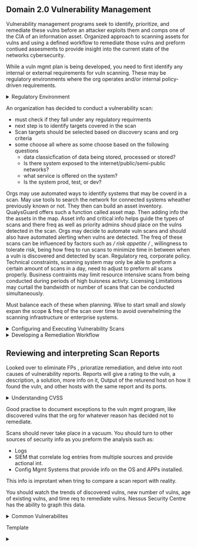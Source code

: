 ## Domain 2.0 Vulnerability Management

Vulnerability management programs seek to identify, prioritize, and remediate these vulns before an attacker exploits them and comps one of the CIA of an information asset. Organized approach to scanning assets for vulns and using a defined workflow to remediate those vulns and preform contiued assesments to provide insight into the current state of the networks cybersecurity.

While a vuln mgmt plan is being developed, you need to first identify any internal or external requirements for vuln scanning. These may be regulatory environments where the org operates and/or internal policy-driven requirements.

 <details>
 <summary>Regulatory Environment</summary>
 <br>
 
 Laws and regulations that govern how to store, process, and transmit info. Like handeling sensitive personal info or info belonging to gov agencies. 
HIPPA(Health Insurance Portability and Accountability Act, how to handle health info)  and the GLBA(Gramm-Leach-Bliley Act, how financial inst. may handle cust financial records) do not specifically address the implementation of a vuln mgmt program, they dont state that vuln scanning is required.

The PCI(Payment Card Industry Data Security Standard) and FISMA(Federal Info Security Mgmt Act) do mandate the implementation of a vuln mgmt program.

These two cover org involved in processing retail tansactions and operating gov systems, this only covers a fraction of the enterprise. It is widely agreed that vuln mgmt is a critical component of any info security program, for this many org mandate vuln scanning in corporate policy , even if not imposed by regulatory requirements.

<details>
  <summary>PCI DSS(Payment Card Industry Data Security Standard)</summary>
  <br>
  - This is NOT a LAW, is maintained by the PCI SSC(Payment Card Industry Sec Standards Council) funded by industry to maintain req
  - Those subject to PCI DSS are by contract not law
  Specific security controls for merchs who that handle CC transactions and providers that assists with them. Includes arguably the most specific req for vuln scanning. 
  
  ## Included details for vuln scans
    - ORG must run internal and external scan (req 11.2)
    - run scans at least quarterly and after significant changes to network (new FW rule, system upgrade, new component (req 11.2)
    - Internal scans ran by qualified personal (req 11.2.1)
    - Org must remediate and high risk vuln and repeat scan to confirm they are resolved until a clean scan report (req 11.2.1)
    - External scan done by Approved Scanning Vendor (ASV) auth by PCI SSC (req 11.2.2) (many org may conduct their own scans first to assure of a passing grade)
  </details>

<details>
  <summary>FISMA(Federal Information Security Management)</summary>
  <br>
  Security standards for gov agencies & Org on behalf of gov. The specific standards depend on if the gov designates the system as low, moderate, or high impact according to chart below. Furhter guidance in Federal Info Process Standards (FIPS) 199.
    
   [![Capture.png](https://i.postimg.cc/DfsWPfr9/Capture.png)](https://postimg.cc/WtNb2vf8)
  
 
  All federal info systems regardless of impact must meet the basic req for vuln scanning found in NIST Special Publication 800-53: Security and Privacy Controls for Federal Info Systems and Orgs. These req that each org subject to FISMA:
  
  a. Scans for vulns in the info system and hosted apps when new vulns potentually affecting the system/app are reported
  
  b. Employ vuln scan tool and techniques that make it easier to have the systems tools work together and automate vuln mgmt process by using standards for:
    1. Enumerating paltforms, software flaws, & improper configs
    2. formatting checklist & test proc
    3. Measuring vuln impact
    
  c. Analyze vuln scan reportand results from sec control assessments.
 
  d. Remediate legit vuln in accordance wih an org assessment of risk
  
  e. Shares info obtained from the vuln scan process and sec control assessment to help eliminate similar vulns in other info systems (i.e systemic weakness or deficiencies)
  
  */ These req est a baseline for all federal info sys. /* 
  
  NIST 800-53 then desc 8 control enhancements that may be req depending on the situation.
  
   1. Org uses vuln scan tools that include the ability to readily update the info systems vulns to be scanned
   2. Org updates vulns scanned prior to a new scan and/or when new vulns are identified and reported.
   3. Org employs vuln scanning procs that can identify the breadth and depth of coverage(i.e info system components scanned and vulns checked)
   4. Org determines what info about info systems is discoverable b adversaries and then takes org defined corrective actions.
   5. Info system implements priv access auth to info system components for selected vuln scanning activities.
   6. Org employs automated mechanisms to compare the results of vuln scans over time to determine trends in info system vulns.
   8. Org reviews historic audit logs to determine if an identified vuln has been previously exploited.
   10. Org correlates the output from vuln scanning tools to determine the resence of multi-vuln/ multi-hop attack vectors.
   
   */ req 7 & 9 were control enhancements that were once included but since have been with drawn. /*
   
   If federal agency determines an info system falls under the moderate impact, it must implement 1,2, and 5 at a minimum
   If it falls under high impact then 1,2,4, and 5.
  </details>
</details>


An organization has decided to conduct a vulnerability scan:
 - must check if they fall under any regulatory requirments
 - next step is to identify targets covered in the scan
 - Scan targets should be selected based on discovery scans and org criteria 
 - some choose all where as some choose based on the following questions
   - data classicfication of data being stored, processed or stored?
   - Is there system exposed to the internet/public/semi-public networks?
   - what service is offered on the system?
   - Is the system prod, test, or dev?

Orgs may use automated ways to identify systems that may be coverd in a scan. May use tools to search the network for connected systems wheather previously known or not. They then can build an asset inventory. QualysGuard offers such a function called asset map. Then adding info the the assets in the map. Asset info and critical info helps guide the types of scans and there freq as well as priority admins shoud place on the vulns detected in the scan. Orgs may decide to automate vuln scans and should also have automated alerting when vulns are detected. The freq of these scans can be influenced by factors such as */ risk appetite /* , willingness to tolerate risk, being how freq to run scans to minimize time in between when a vuln is discovered and detected by scan. Regulatory req, corporate policy. Technical constraints, scanning system may only be able to preform a certain amount of scans in a day, need to adjust to preform all scans properly. Business contraints may limit resource intensive scans from being conducted during periods of high buisness activty. Licensing Limitations may curtail the bandwidth or number of scans that can be conducted simultaneously.

Must balance each of these when planning. Wise to start small and slowly expan the scope & freq of the scan over time to avoid overwhelming the scanning infrastructure or enterprise systems.

<details>
 <summary>Configuring and Executing Vulnerability Scans</summary>
 <br>
 After determining the basic req for their vuln scan mgmt program, then you must config the vuln mgmt tools to preform the scans according to the req-based scan specs. This includes scopes for the scans, configs to meet the orgs reqs, and maintain the currency of the vuln scan tool. 
 
 ### Scope
 
   Scope describes the extent of the scan like what systems and networks will be included, what technical measures will be used to test whether the systems are present on the network, and what tests will be preformed against systems discovered by a vuln scan. Admins should answer these along with technical staff to insure this is appropriate and unlikely to cause disruption to business, then move onto configuring the vuln mgmt tool. Scoping for regulations can be reduced to a manageable size by scanning for say PCI DSS for the whole enterprise can be tough, so properly segmenting the network and only scanning devices that handle that data can make it more manageable and ensure it has been done properly, reducing the controls in place and scope to focus on systems that actually engage in card processing. This will reduce cost of scanning and remediation workload. 
   
  ### Configuring scans
  
   Vuln mgmt solutions have plently of parameters: scheduling scans & reports, types of checks, credential scans, install scannign agents on servers, and have network presepectve scans. Pay careful attention to settings related to scan sev lvls, these will determine the types of checks the scanner will preform and should be customized to keep inline with objectives and not disrupt target env. Templates help efficiancy. Each plug-in preforms a check for a specific vuln, these often are grouped into a family based on the OS, app, or involved device. You can dissable unnecessary plug-ins to improve speed of the scan, this may also reduce FPs. Example, Org may not use Amazon Linux OS, so you disable all plug-ins related to checking that OS. Some plug-ins may cause damage or disrupt content on a system, this can be bad on a prod device, so having a test env is where these plug-ins are preformed. If something using these plug-ins is detected in the test, then can be corrected in prod. 
   
   Remote vuln scans may report false or skewed info due to firewalls, IDS/IPS, or other devices in between. To help with this you can supplement these remote scanners with info on the target. One way is providing the scanner with creds to the target to grab config info and detecting vulns that way improving over a noncred scan (Scanner will only retreive info and does not make any changes, but enforce principle of least priv by providing the scanner with read only to reduce the likleyhood of incident related to the scanners access). Or Installing agents on the target or an "inside out" vuln scan and report back to the management platform for analysis. Test agent based carefully as it may hinder preformance depending on what the system does. 
  
 ### Scan perspective
 
   Vuln mgmt tools provide the ability to conduct scans from a variety of scan perspectives such as External(from internet), Internal (may be ran from Corp network), and Inside the DC itself to show vulns that might have been blocked by security controls on the network. 
   
   Vuln mgmt solutions should have regualr updates and maintinance. This may be new plug-ins(updates can be scheduled) or updates to the vuln software itself, as it can contain vulnerabilites as well. 
   
   
  ### SCAP
  
   Security Content Automation Protocol is an effort by the security community led by NIST to create a standard way communicate security-related info. Important to the automation of interactions between security components. SCAP includes:
   
   - CCE Common Config Enumeration (nomenclature for discussing config issues)
   
   - CPE Common Platform Enumeration (nomenclature for desc product names and versions)
   
   - CVE Common Vuln and Exposures (nonmenclature for desc security related software flaws)
   
   - CVSS Common vuln Scoring System ( for measuring and desc sev of seecurity related software flaws)
   
   - XCCDF Extensible Config Checklist Desc Format (language for specifying checklist and reporting checkist results)
   
   - OVAL Open Vuln and Assessment Language (language for specifying lowlevel testing proc used by checklists)
   
   **For more see NIST SP 800-117: guide ot using SCAP**
 </details>
 
 <details>
  <summary>Developing a Remediation Workflow</summary>
  <br>
   
   Org should come up with a remediation workflow and a way to keep track of it as scans can produce lots of results that may need attention from may different teams. This cycle should look like detection => remediation => testing. Should be as automated as possible. Some vuln tools have build in tracking for remediation, orgs sometimes dont like to use this and instead use ITSM (IT Service Managment) tool that organizes use for other issues. This keeps all issues under one tool. This does require the tool to be able to integrate with the ITSM (or vise versa) or find a way to integrate the info. 
    Trend in vuln mgmt is moving away from scheduled scanning for ongoing scanning. This scans as often as scanning resources allow. Bandwidth and resource intensive, but allows earlier detection of vulns. Cont monitoring incorporates data from agent based approaches to vuln detection and reports security-related config changes to the vuln mgmt platform as soon as they occur, analyzing those for potential vulns. 
   
   ### Reporting and Communication
   
   Reporting the discovered vuln to the correct leaders who handles that tech is important. Vuln mgmt tools can generate reports on demand or can have auto reports set up as well as an alerting system to notify admins when critical vulns are discovered. 
    Vuln mgmt tools can have differnt types of reports that different people may be interested in:
    
   Management level dashboards provide a high level summary of the cybersecurity health of the env. This type of report is often to give leaders a snapshot of the env. 
    An analyst would drill down deeper into the vuln mgmt tool. 
    System engineers usually want to know the info relating to the systems they specifically administer.
    Beyond that each vuln or config issue the tool detects will have its own dedicated page listing its details and suggested fix.
    
   ### Prioritizing Remediation
    
   Analysts must take several important factors into account when choosing where to turn their attention to first. Some of the most important factors include:
   
   - Criticality of the Systems and Info Afftected by the Vuln
     Take into account the CIA req depending on the nature of the vuln. If the vuln poses a DoS , consider the impact to the Org if systems become unusable.
   
   - Diff of Remediating the Vuln
      Factoring in how many people and resources it would take to fix the vuln.
   
   - Sev of Vuln
      May turn to CVSS to determine how sev the vuln is.
   
   - Exposure of Vuln
      i.e if the server has an SQL injection vuln , but is only acessable from an internal network, then its not as big of an issue then if it was internet facing.
     
     
   ### Testing and Implementing Fixes
     
   Before deploying any remediation activity, you must test the planned fix in a sandbox env. This allows to see unforeseen side effects of the fix and reduce probability that the remediation will disrupt business or cause damage to the org's assets.
   
   ## Overcoming Barriers to Vulnerability Scanning
   
   **Service degradation**: Most common barrier to vuln scanning. Scans eat bandwidth and tie up resources. May degrade systems. Can fix this by tuning scans. 
   
   **Customer Commitments**: Memorandums of Understanding (MOUs) and SLAs with customers may create expectations orelated to uptime, performance, and security. If scanning may impact any of these, customers may need to be involved with the decision making process.
   
   **IT Governance and Change Management Process** May need to work within org goverance process to otain support required to runa vuln mgmt program.
</details>

 ## Reviewing and interpreting Scan Reports</summary>
 
   Looked over to eliminate FPs , prioratize remediation, and delve into root causes of vulnerability reports. 
   Reports will give a rating to the vuln, a description, a solution, more info on it, Output of the returend host on how it found the vuln, and other hosts with the same report and its ports.
 

<details>
  <summary>Understanding CVSS</summary>
  <br>
 
 Insdustry standard for assessing the sev of security vulns. Provides a tech for scoring each vuln on a variety of measures.
 Provides good detailed info of the risk posed by a vuln. 
Sample of **CVSS vector**: CVSS2#AV:N/AC:M/Au:N/C:P/I:N/A:N
 
  First 3 evaluate the exploitability of the vuln, last 3 evaluate the impact of the vuln.
  
   ### Access Vector Metric
   Describes how an attacker would exploit the vuln: 
   
   - (L)ocal: Physical or logical access  -- Score: 0.395
   - (A)djacent Network: Access to local network that the affected system is on  -- Score: 0.646
   - (N)etwork: Can exploit over remote network  -- Score: 1
    
   ### Access Complexity Metric
   Describes the difficulty of exploiting the vuln
   
   - (H)igh: Req "Specialized" conditions -- Score: 0.350
   - (M)edium: Req "Somewhat special" conditions -- Score: 0.610
   - (L)ow: Does not req any specal conditions  -- Score: 0.710
   
   ### Authentication Metric
   Desc the auth hurdles that an attacer would need to clear to exploit a vuln
   
   - (M)ultiple: Auth 2 or more times -- Score: 0.450
   - (S)ingle: Auth once -- Score: 0.560
   - (N)one: Do not need to auth -- Score: 0.704
   
   ### Confidentiality Metric
   Desc the type of info disclosure that might occur
   
   - (N)one: No confidentaility impact -- Score: 0.000
   - (P)artial: Access to some info, but attacker does not have control over what info is comp -- Score: 0.275
   - (C)omplete: All info on system is comp -- Score: 0.660
   
   ### Integrity Metric
   Desc the type of info alteration that might occur
   
   - (N)one: No integrity impact -- Score: 0.000
   - (P)artial: Mod of some info, but attacker does not have control over what info is mod -- Score: 0.275
   - (C)omplete: All info on system is comp, attacker can change anything at will -- Score: 0.660
   
   ### Availability Metric
   Desc the type of disruption that can occur 
   
   - (N)one: No availability impact -- Score: 0.000
   - (P)artial: Degraded performance -- Score: 0.275
   - (C)omplete: System is completely shutdown-- Score: 0.660
   
   **Fourm of Incident Response and Security Team (FIRST) realeased CVSS V3 in June 2015 but not widely used, currently Verson 2 is used.**
   
   You can calc the **CVSS BASE SCORE**, a single number to represent the overall risk posed by the vuln. The base score is made up of the exploitability score, impact score and impact function.
   
   ## Calculating the CVSS base score
   
   Throughout this you will be plugging in the numbers gathered from each metric.
   
   ### Calculating the Exploitability Score
    
   Exploitability = 20 X AV X AC X Au
    
   ### Calculating the Impact Score
    
   Impact = 10.41 X (1 - (1 - C ) x (1 - I) X (1 - A)
    
   ### Determine the Impact Score
   
   If Impact Score is 0, the Impact function is 0. Otherwise the Impact Function value is 1.176.
   
   ### Calculate the Base Score
   
   Base Score = ((0.6 X Impact) + (0.4 X Exploitability) - 1.5) x ImpactFunction
   
   **You round up to the nearest point value**
    
   ## Categorizing the CVSS Base Score
   
   Under 4.0 - Low
   
   4.0 to <6.0 - Med
    
   6.0 to <10.0 - High
   
   10.0 - Critical
  </details>

Good practise to document exceptions to the vuln mgmt program, like discovered vulns that the org for whatever reason has decided not to remediate. 

Scans should never take place in a vacuum. You should turn to other sources of security info as you preform the analysis such as: 

- Logs
- SIEM that correlate log entries from multiple sources and provide actional int.
- Config Mgmt Systems that provide info on the OS and APPs installed.

This info is improtant when tring to compare a scan report with reality. 

You should watch the trends of discovered vulns, new number of vulns, age of existing vulns, and time req to remediate vulns. 
Nessus Security Centre has the ability to graph this data.

<details>
  <summary>Common Vulnerabilites</summary>
  <br>
 One of the most common alerts from a vuln scan is missing patches. 
 Mobile device can have a host of their own issues. Using MDM can inforce patches, manage configs, enfore encryptions, provide remote wipe functionality etc.
 DO not run EOL OS or Apps. 
 If you must have a system with an unsupported OS, you must have the appropriate compensating controls in place.
 
 ## Buffer Overflow
 
 When an attacker manipulates a program to place more data into an area of memory than is allocated to that program. The goal is to overwrite other info in mem with instructions that may be executed by a diff running proces. These are very common and tend to persist many years after discovery. 
An integer overflow is a variant of this where the result of an arithmic operation attempts to store an integer that is too large to fit in the specific buffer. Four of the top 10 breaches in 2015 were from 12-16 year old overflow vulns.

## Privilege Escalation 

Attackers seek to increase level of access to a target system. Exploit vuln to turn normal user to priv.
Dirty Cow - Announced OCT 2016, present in linux kernel for 9 years, ez to exploit. dirtycow.ninja was set up to spread word about details and corrective measures. 

## Arbitrary Code Execution

Allows attacker to run software of choice on system. Extra bad if able to with priv. 
Remote code execution is a subset that allow this over a network.

## Insecure Protocol Use

Use of older protocols (FTP, TELNET, etc). Upgrade to newer safer ones to fix (FTPS, SSH, etc).

## Debugging Modes

Debug modes typically give detailed info on the inner workings of an application and server & supported DBs. This info can also assist attackers seeking to gain info about system, auth type, etc. No need to support debug mode on proc systems, only on dev/test. 

## Network Vulnerabilities

Complex infra with network applicances that provide secure communication is also susceptible to security vulns.

### Missing Firmware Updates

Network devices also need to keep up with firmware updates.

### SSL and TLS Issues

Can be used to secure any type of network communications, most commonly used for web, HTTPS. SSL is NO LONGER SECURE, TLS has replaced this. Same function but does not contain the same security flaws. Same goes for early versions of TLS. Vluns scanners will report the use of these. The use of these outdated protocols can make users subject to evesdropping attacks. As of now TLS 1.2 and higher should be used. 

### Insecure Cipher Use

SSL & TLS protocols are typically desc as cryptographic algorithms, but are not. They just desc how crypto ciphers may be used to secure the communication, but are not crypto ciphers themselves. They allow admins to designate the ciphers that can be used with those protocols on a server by server basis. When a client and server wish to communicate using SSL/TLS, they exchange a list of ciphers that each system supports and agree on a mutually acceptable cipher.
Some ciphers contain vuln that render them insecure bc of there susceptibility to evesdropping attacks. Solving this requires altering the set of supported ciphers on the affected server.
More info: https://en.m.wikipedia.org/wiki/Cipher_suite

### Certificate Problems


 
  </details>





Template

<details>
  <summary></summary>
  <br>
  </details>
